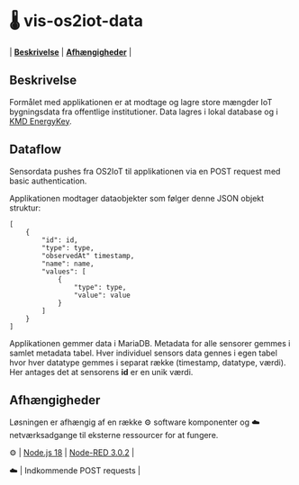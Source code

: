 # 🌡️ vis-os2iot-data
|  [**Beskrivelse**](#beskrivelse)  |  [**Afhængigheder**](#afh%C3%A6ngigheder)  |

## Beskrivelse
Formålet med applikationen er at modtage og lagre store mængder IoT bygningsdata fra offentlige institutioner. Data lagres i lokal database og i [KMD EnergyKey](https://www.kmd.dk/loesninger-og-services/loesninger/energi/kmd-energykey).


## Dataflow
Sensordata pushes fra OS2IoT til applikationen via en POST request med basic authentication.

Applikationen modtager dataobjekter som følger denne JSON objekt struktur:

    [
	    {
		    "id": id,
		    "type": type,
		    "observedAt" timestamp,
		    "name": name,
		    "values": [
			    {
				    "type": type,
				    "value": value
			    }
		    ]
	    }
    ]
Applikationen gemmer data i MariaDB. Metadata for alle sensorer gemmes i samlet metadata tabel. Hver individuel sensors data gennes i egen tabel hvor hver datatype gemmes i separat række (timestamp, datatype, værdi). Her antages det at sensorens **id** er en unik værdi. 

## Afhængigheder
Løsningen er afhængig af en række :gear: software komponenter og :cloud: netværksadgange til eksterne ressourcer for at fungere.

:gear: | [Node.js 18](https://docs.npmjs.com/downloading-and-installing-node-js-and-npm)  |  [Node-RED 3.0.2](https://nodered.org/docs/getting-started/windows)  |

:cloud: | Indkommende POST requests |
